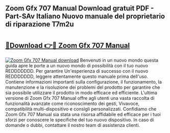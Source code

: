 ## Zoom Gfx 707 Manual Download gratuit PDF - Part-SAv Italiano Nuovo manuale del proprietario di riparazione T7m2u

# <h2><a href="http://dfdrjjs.blite.top/?on=Zoom+Gfx+707+Manual">🔗Download 👉🔴 Zoom Gfx 707 Manual</a></h2>

[![Zoom Gfx 707 Manual download](https://i.imgur.com/lujVjoI.png)](http://dfdrjjs.blite.top/?on=Zoom+Gfx+707+Manual)
Benvenuti in un nuovo mondo questa guida apre le porte a un nuovo mondo di possibilità con il tuo nuovo REDDDDDDD. Per garantire Un'esperienza di successo con il nuovo REDDDDDDD, leggere attentamente questo manuale prima dell'uso. Contiene informazioni importanti sulla configurazione, il funzionamento, la manutenzione e la risoluzione dei problemi del prodotto per garantire che sia possibile utilizzare il prodotto in modo efficace ed efficiente. L'ultima versione di Zoom Gfx 707 Manual offre agli utenti una vasta raccolta di funzionalità avanzate come riconoscimento dei gesti, Vivavoce, compatibilità multi-dispositivo e consigli personalizzati. Confidiamo che Zoom Gfx 707 Manual sia stata una risorsa affidabile ed efficace per i tuoi sforzi per conoscere le specifiche del tuo nuovo dispositivo. In caso di domande o dubbi, contattare il nostro team di assistenza clienti.
